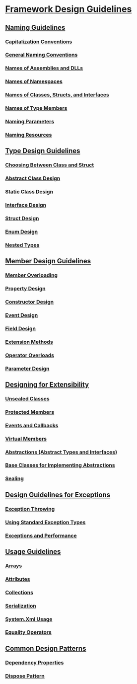 # [Framework Design Guidelines](index.md)
## [Naming Guidelines](naming-guidelines.md)
### [Capitalization Conventions](capitalization-conventions.md)
### [General Naming Conventions](general-naming-conventions.md)
### [Names of Assemblies and DLLs](names-of-assemblies-and-dlls.md)
### [Names of Namespaces](names-of-namespaces.md)
### [Names of Classes, Structs, and Interfaces](names-of-classes-structs-and-interfaces.md)
### [Names of Type Members](names-of-type-members.md)
### [Naming Parameters](naming-parameters.md)
### [Naming Resources](naming-resources.md)
## [Type Design Guidelines](type.md)
### [Choosing Between Class and Struct](choosing-between-class-and-struct.md)
### [Abstract Class Design](abstract-class.md)
### [Static Class Design](static-class.md)
### [Interface Design](interface.md)
### [Struct Design](struct.md)
### [Enum Design](enum.md)
### [Nested Types](nested-types.md)
## [Member Design Guidelines](member.md)
### [Member Overloading](member-overloading.md)
### [Property Design](property.md)
### [Constructor Design](constructor.md)
### [Event Design](event.md)
### [Field Design](field.md)
### [Extension Methods](extension-methods.md)
### [Operator Overloads](operator-overloads.md)
### [Parameter Design](parameter-design.md)
## [Designing for Extensibility](designing-for-extensibility.md)
### [Unsealed Classes](unsealed-classes.md)
### [Protected Members](protected-members.md)
### [Events and Callbacks](events-and-callbacks.md)
### [Virtual Members](virtual-members.md)
### [Abstractions (Abstract Types and Interfaces)](abstractions-abstract-types-and-interfaces.md)
### [Base Classes for Implementing Abstractions](base-classes-for-implementing-abstractions.md)
### [Sealing](sealing.md)
## [Design Guidelines for Exceptions](exceptions.md)
### [Exception Throwing](exception-throwing.md)
### [Using Standard Exception Types](using-standard-exception-types.md)
### [Exceptions and Performance](exceptions-and-performance.md)
## [Usage Guidelines](usage-guidelines.md)
### [Arrays](arrays.md)
### [Attributes](attributes.md)
### [Collections](guidelines-for-collections.md)
### [Serialization](serialization.md)
### [System.Xml Usage](system-xml-usage.md)
### [Equality Operators](equality-operators.md)
## [Common Design Patterns](common-design-patterns.md)
### [Dependency Properties](dependency-properties.md)
### [Dispose Pattern](dispose-pattern.md)
